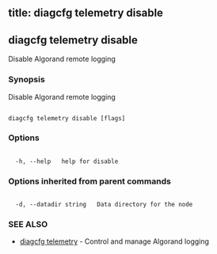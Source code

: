 title: diagcfg telemetry disable
---
## diagcfg telemetry disable



Disable Algorand remote logging



### Synopsis



Disable Algorand remote logging



```

diagcfg telemetry disable [flags]

```



### Options



```

  -h, --help   help for disable

```



### Options inherited from parent commands



```

  -d, --datadir string   Data directory for the node

```



### SEE ALSO



* [diagcfg telemetry](../../telemetry/telemetry/)	 - Control and manage Algorand logging



